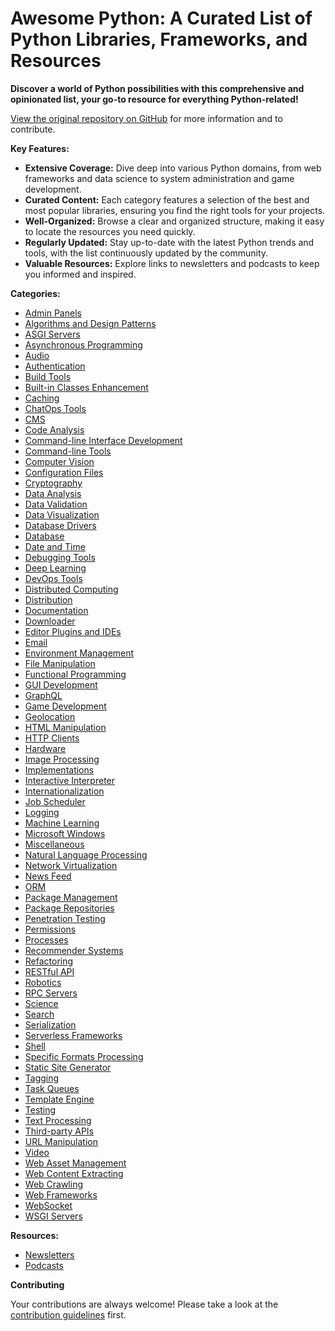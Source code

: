 # Awesome Python: A Curated List of Python Libraries, Frameworks, and Resources

**Discover a world of Python possibilities with this comprehensive and opinionated list, your go-to resource for everything Python-related!**

[View the original repository on GitHub](https://github.com/vinta/awesome-python) for more information and to contribute.

**Key Features:**

*   **Extensive Coverage:** Dive deep into various Python domains, from web frameworks and data science to system administration and game development.
*   **Curated Content:**  Each category features a selection of the best and most popular libraries, ensuring you find the right tools for your projects.
*   **Well-Organized:**  Browse a clear and organized structure, making it easy to locate the resources you need quickly.
*   **Regularly Updated:**  Stay up-to-date with the latest Python trends and tools, with the list continuously updated by the community.
*   **Valuable Resources:**  Explore links to newsletters and podcasts to keep you informed and inspired.

**Categories:**

*   [Admin Panels](#admin-panels)
*   [Algorithms and Design Patterns](#algorithms-and-design-patterns)
*   [ASGI Servers](#asgi-servers)
*   [Asynchronous Programming](#asynchronous-programming)
*   [Audio](#audio)
*   [Authentication](#authentication)
*   [Build Tools](#build-tools)
*   [Built-in Classes Enhancement](#built-in-classes-enhancement)
*   [Caching](#caching)
*   [ChatOps Tools](#chatops-tools)
*   [CMS](#cms)
*   [Code Analysis](#code-analysis)
*   [Command-line Interface Development](#command-line-interface-development)
*   [Command-line Tools](#command-line-tools)
*   [Computer Vision](#computer-vision)
*   [Configuration Files](#configuration-files)
*   [Cryptography](#cryptography)
*   [Data Analysis](#data-analysis)
*   [Data Validation](#data-validation)
*   [Data Visualization](#data-visualization)
*   [Database Drivers](#database-drivers)
*   [Database](#database)
*   [Date and Time](#date-and-time)
*   [Debugging Tools](#debugging-tools)
*   [Deep Learning](#deep-learning)
*   [DevOps Tools](#devops-tools)
*   [Distributed Computing](#distributed-computing)
*   [Distribution](#distribution)
*   [Documentation](#documentation)
*   [Downloader](#downloader)
*   [Editor Plugins and IDEs](#editor-plugins-and-ides)
*   [Email](#email)
*   [Environment Management](#environment-management)
*   [File Manipulation](#file-manipulation)
*   [Functional Programming](#functional-programming)
*   [GUI Development](#gui-development)
*   [GraphQL](#graphql)
*   [Game Development](#game-development)
*   [Geolocation](#geolocation)
*   [HTML Manipulation](#html-manipulation)
*   [HTTP Clients](#http-clients)
*   [Hardware](#hardware)
*   [Image Processing](#image-processing)
*   [Implementations](#implementations)
*   [Interactive Interpreter](#interactive-interpreter)
*   [Internationalization](#internationalization)
*   [Job Scheduler](#job-scheduler)
*   [Logging](#logging)
*   [Machine Learning](#machine-learning)
*   [Microsoft Windows](#microsoft-windows)
*   [Miscellaneous](#miscellaneous)
*   [Natural Language Processing](#natural-language-processing)
*   [Network Virtualization](#network-virtualization)
*   [News Feed](#news-feed)
*   [ORM](#orm)
*   [Package Management](#package-management)
*   [Package Repositories](#package-repositories)
*   [Penetration Testing](#penetration-testing)
*   [Permissions](#permissions)
*   [Processes](#processes)
*   [Recommender Systems](#recommender-systems)
*   [Refactoring](#refactoring)
*   [RESTful API](#restful-api)
*   [Robotics](#robotics)
*   [RPC Servers](#rpc-servers)
*   [Science](#science)
*   [Search](#search)
*   [Serialization](#serialization)
*   [Serverless Frameworks](#serverless-frameworks)
*   [Shell](#shell)
*   [Specific Formats Processing](#specific-formats-processing)
*   [Static Site Generator](#static-site-generator)
*   [Tagging](#tagging)
*   [Task Queues](#task-queues)
*   [Template Engine](#template-engine)
*   [Testing](#testing)
*   [Text Processing](#text-processing)
*   [Third-party APIs](#third-party-apis)
*   [URL Manipulation](#url-manipulation)
*   [Video](#video)
*   [Web Asset Management](#web-asset-management)
*   [Web Content Extracting](#web-content-extracting)
*   [Web Crawling](#web-crawling)
*   [Web Frameworks](#web-frameworks)
*   [WebSocket](#websocket)
*   [WSGI Servers](#wsgi-servers)

**Resources:**

*   [Newsletters](#newsletters)
*   [Podcasts](#podcasts)

**Contributing**

Your contributions are always welcome! Please take a look at the [contribution guidelines](https://github.com/vinta/awesome-python/blob/master/CONTRIBUTING.md) first.